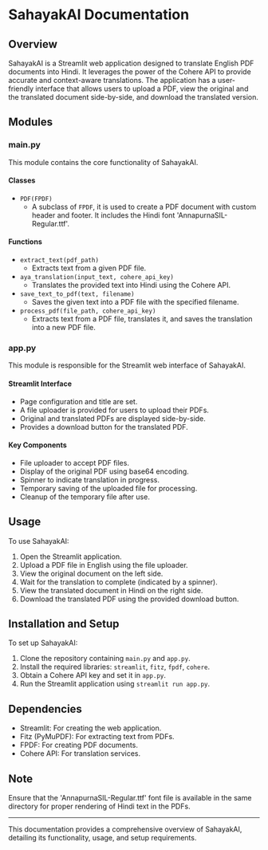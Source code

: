 # SahayakAI Documentation

## Overview

SahayakAI is a Streamlit web application designed to translate English PDF documents into Hindi. It leverages the power of the Cohere API to provide accurate and context-aware translations. The application has a user-friendly interface that allows users to upload a PDF, view the original and the translated document side-by-side, and download the translated version.

## Modules

### main.py

This module contains the core functionality of SahayakAI.

#### Classes

- `PDF(FPDF)`
  - A subclass of `FPDF`, it is used to create a PDF document with custom header and footer. It includes the Hindi font 'AnnapurnaSIL-Regular.ttf'.

#### Functions

- `extract_text(pdf_path)`
  - Extracts text from a given PDF file.
- `aya_translation(input_text, cohere_api_key)`
  - Translates the provided text into Hindi using the Cohere API.
- `save_text_to_pdf(text, filename)`
  - Saves the given text into a PDF file with the specified filename.
- `process_pdf(file_path, cohere_api_key)`
  - Extracts text from a PDF file, translates it, and saves the translation into a new PDF file.

### app.py

This module is responsible for the Streamlit web interface of SahayakAI.

#### Streamlit Interface

- Page configuration and title are set.
- A file uploader is provided for users to upload their PDFs.
- Original and translated PDFs are displayed side-by-side.
- Provides a download button for the translated PDF.

#### Key Components

- File uploader to accept PDF files.
- Display of the original PDF using base64 encoding.
- Spinner to indicate translation in progress.
- Temporary saving of the uploaded file for processing.
- Cleanup of the temporary file after use.

## Usage

To use SahayakAI:

1. Open the Streamlit application.
2. Upload a PDF file in English using the file uploader.
3. View the original document on the left side.
4. Wait for the translation to complete (indicated by a spinner).
5. View the translated document in Hindi on the right side.
6. Download the translated PDF using the provided download button.

## Installation and Setup

To set up SahayakAI:

1. Clone the repository containing `main.py` and `app.py`.
2. Install the required libraries: `streamlit`, `fitz`, `fpdf`, `cohere`.
3. Obtain a Cohere API key and set it in `app.py`.
4. Run the Streamlit application using `streamlit run app.py`.

## Dependencies

- Streamlit: For creating the web application.
- Fitz (PyMuPDF): For extracting text from PDFs.
- FPDF: For creating PDF documents.
- Cohere API: For translation services.

## Note

Ensure that the 'AnnapurnaSIL-Regular.ttf' font file is available in the same directory for proper rendering of Hindi text in the PDFs.

---

This documentation provides a comprehensive overview of SahayakAI, detailing its functionality, usage, and setup requirements.
